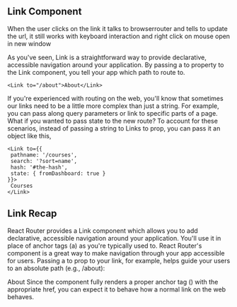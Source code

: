 ## Link Component
When the user clicks on the link it talks to browserrouter and tells to update the url, it still works with keyboard interaction and right click on mouse open in new window

As you've seen, Link is a straightforward way to provide declarative, accessible navigation around your application. By passing a to property to the Link component, you tell your app which path to route to.
```
<Link to="/about">About</Link>
```

If you're experienced with routing on the web, you'll know that sometimes our links need to be a little more complex than just a string. For example, you can pass along query parameters or link to specific parts of a page. What if you wanted to pass state to the new route? To account for these scenarios, instead of passing a string to Links to prop, you can pass it an object like this,
```
<Link to={{
 pathname: '/courses',
 search: '?sort=name',
 hash: '#the-hash',
 state: { fromDashboard: true }
}}>
 Courses
</Link>
```

## Link Recap
React Router provides a Link component which allows you to add declarative, accessible navigation around your application. You'll use it in place of anchor tags (a) as you're typically used to. React Router's <Link> component is a great way to make navigation through your app accessible for users. Passing a to prop to your link, for example, helps guide your users to an absolute path (e.g., /about):

<Link to="/about">About</Link>
Since the <Link> component fully renders a proper anchor tag (<a>) with the appropriate href, you can expect it to behave how a normal link on the web behaves.
